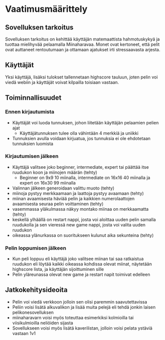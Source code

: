 # Vaatimusmäärittely
## Sovelluksen tarkoitus
Sovelluksen tarkoitus on kehittää käyttäjän matemaattista hahmotuskykyä ja tuottaa mielihyvää pelaamalla Miinaharavaa.
Monet ovat kertoneet, että pelit ovat auttaneet rentoutumaan ja ottamaan ajatukset irti stressaavasta arjesta.
## Käyttäjät
Yksi käyttäjä, lisäksi tulokset tallennetaan highscore tauluun, joten pelin voi viedä webiin ja käyttäjät voivat kilpailla toisiaan vastaan.
## Toiminnallisuudet
### Ennen kirjautumista
* Käyttäjät voi luoda tunnuksen, johon liitetään käyttäjän pelaamien pelien ajat
    * Käyttäjätunnuksen tulee olla vähintään 4 merkkiä ja uniikki
* Tunnuksien avulla voidaan kirjuatua, jos tunnuksia ei ole ehdotetaan tunnuksien luomista
### Kirjautumisen jälkeen
* Käyttäjä valitsee joko beginner, intermediate, expert tai päättää itse ruudukon koon ja miinojen määrän (tehty)
    * Beginner on 9x9 10 miinalla, intermediate on 16x16 40 miinalla ja expert on 16x30 99 miinalla
* Valinnan jälkeen generoidaan valittu muoto (tehty)
* miinoja pystyy merkkaamaan ja laattoja pystyy avaamaan (tehty)
* miinan avaamisesta häviää pelin ja kaikkien numerolaattojen avaamisesta seuraa pelin voittaminen (tehty)
* vasemmassa yläkulmassa näkyy montako miinaa on merkkaamatta (tehty)
* keskellä ylhäällä on restart nappi, josta voi aloittaa uuden pelin samalla ruudukolla ja sen vieressä new game nappi, josta voi valita uuden ruudukon
* oikeassa ylänurkassa on suoritukseen kulunut aika sekunteina (tehty)
### Pelin loppumisen jälkeen
* Kun peli loppuu eli käyttäjä joko valitsee miinan tai saa ratkaistua ruudukon eli löytää kaikki oikeassa kohdissa olevat miinat, näytetään highscore lista, ja käyttäjän sijoittuminen sille
* Pelin yläreunassa olevat new game ja restart napit toimivat edelleen
## Jatkokehitysideoita
* Pelin voi viedä verkkoon jolloin sen olisi paremmin saavutettavissa
* Peliin voisi lisätä alkuvalikon ja lisää muita pelejä eli tehdä jonkin laisen pelikonesovelluksen
* miinaharavarn voisi myös toteuttaa esimerkiksi kolmioilla tai viisikulmioilla neliöiden sijasta
* Sovellukseen voisi myös lisätä kaverilistan, jolloin voisi pelata ystäviä vastaan 1v1
